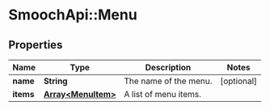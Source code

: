 # SmoochApi::Menu

## Properties
Name | Type | Description | Notes
------------ | ------------- | ------------- | -------------
**name** | **String** | The name of the menu. | [optional] 
**items** | [**Array&lt;MenuItem&gt;**](MenuItem.md) | A list of menu items. | 


